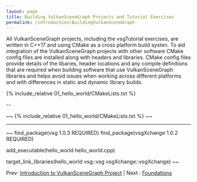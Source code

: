 ```yaml
---
layout: page
title: Building VulkanSceneGraph Projects and Tutorial Exercises
permalink: /introduction/BuildingVulkanSceneGraph
---
```


All VulkanSceneGraph projects, including the vsgTutorial exercises, are written in C++17 and using CMake as a cross platform build systen. To aid integration of the VulkanSceneGraph projects with other software CMake config files are installed along with headers and libraries.  CMake config files provide details of the libaries, header locations and any compile definitions that are required when building software that use VulkanSceneGraph libraries and helps avoid issues when working across different platforms and with differences in static and dynamic library builds.


{% include_relative 01_hello_world/CMakeLists.txt %}

--

~~
{% include_relative 01_hello_world/CMakeLists.txt %}
~~

---

~~
find_package(vsg 1.0.3 REQUIRED)
find_package(vsgXchange 1.0.2 REQUIRED)

add_executable(hello_world hello_world.cpp)

target_link_libraries(hello_world vsg::vsg vsgXchange::vsgXchange)
~~


Prev: [Introduction to VulkanSceneGraph Project](VulkanSceneGraph.md) | Next : [Foundations](../foundations.md)
